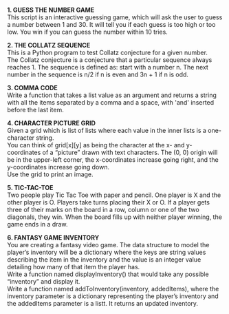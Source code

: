 **1. GUESS THE NUMBER GAME**  
This script is an interactive guessing game, which will ask the user to guess a number between 1 and 30. It will tell you if each guess is too high or too low. You win if you can guess the number within 10 tries.   
     
**2. THE COLLATZ SEQUENCE**  
This is a Python program to test Collatz conjecture for a given number.  
The Collatz conjecture is a conjecture that a particular sequence always reaches 1. The sequence is defined as: start with a number n. The next number in the sequence is n/2 if n is even and 3n + 1 if n is odd.   
  
**3. COMMA CODE**  
Write a function that takes a list value as an argument and returns a string with all the items separated by a comma and a space, with 'and' inserted before the last item.  
    
**4. CHARACTER PICTURE GRID**    
Given a grid which is list of lists where each value in the inner lists is a one-character string.  
You can think of grid[x][y] as being the character at the x- and y-coordinates of a “picture” drawn with text characters. The (0, 0) origin will be in the upper-left corner, the x-coordinates increase going right, and the y-coordinates increase going down.  
Use the grid to print an image.
    
**5. TIC-TAC-TOE**    
Two people play Tic Tac Toe with paper and pencil. One player is X and the other player is O. Players take turns placing their X or O. If a player gets three of their marks on the board in a row, column or one of the two diagonals, they win. When the board fills up with neither player winning, the game ends in a draw.
   
**6. FANTASY GAME INVENTORY**   
You are creating a fantasy video game. The data structure to model the player’s inventory will be a dictionary where the keys are string values describing the item in the inventory and the value is an integer value detailing how many of that item the player has.  
Write a function named displayInventory() that would take any possible “inventory” and display it.   
Write a function named addToInventory(inventory, addedItems), where the inventory parameter is a dictionary representing the player’s inventory and the addedItems parameter is a listt. It returns an updated inventory.

